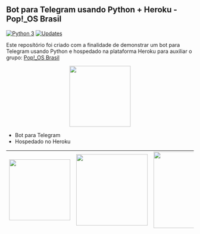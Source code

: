 ## Bot para Telegram usando Python + Heroku - Pop!_OS Brasil

[![Python 3](https://pyup.io/repos/github/victoraugusto6/bot-poposbr/python-3-shield.svg)](https://pyup.io/repos/github/victoraugusto6/bot-poposbr/)
[![Updates](https://pyup.io/repos/github/victoraugusto6/bot-poposbr/shield.svg)](https://pyup.io/repos/github/victoraugusto6/bot-poposbr/)

Este reposítório foi criado com a finalidade de demonstrar um bot para Telegram usando Python e hospedado na plataforma
Heroku para auxiliar o grupo:
[Pop!_OS Brasil](https://t.me/poposbrasil)

<img style="display: block; margin-left: auto; margin-right: auto;" src="https://avatars.githubusercontent.com/u/33131755?s=400&v=4" alt="" width="164" height="164" />

- Bot para Telegram
- Hospedado no Heroku

<table style="height: 214px; width: 100%; border-collapse: collapse; margin-left: auto; margin-right: auto;" border="0">
<tbody>
<tr style="height: 214px;">
<td style="width: 33.3333%; height: 214px;"><img style="display: block; margin-left: auto; margin-right: auto;" src="https://upload.wikimedia.org/wikipedia/commons/thumb/8/82/Telegram_logo.svg/600px-Telegram_logo.svg.png" alt="" width="164" height="164" /></td>
<td style="width: 33.3333%; height: 214px;"><img style="display: block; margin-left: auto; margin-right: auto;" src="https://cdn3.iconfinder.com/data/icons/logos-and-brands-adobe/512/267_Python-512.png" alt="" width="192" height="192" /></td>
<td style="width: 33.3333%; height: 214px;"><img style="display: block; margin-left: auto; margin-right: auto;" src="https://cdn.iconscout.com/icon/free/png-256/heroku-225989.png" alt="" width="206" height="206" /></td>
</tr>
</tbody>
</table>